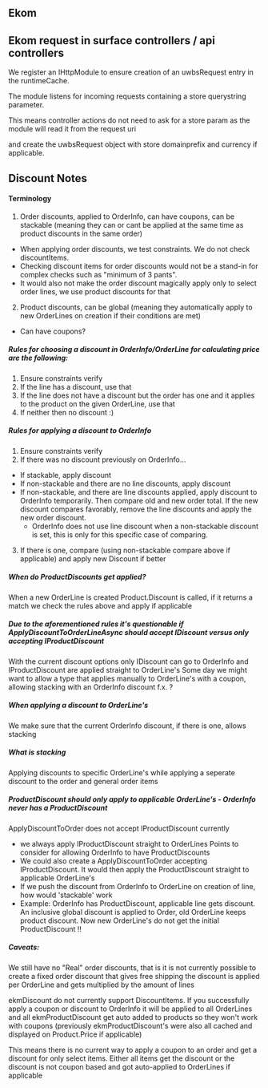 ## Ekom

## Ekom request in surface controllers / api controllers

We register an IHttpModule to ensure creation of an uwbsRequest entry in the runtimeCache.

The module listens for incoming requests containing a store querystring parameter.

This means controller actions do not need to ask for a store param as the module will read it from the request uri

and create the uwbsRequest object with store domainprefix and currency if applicable.


## Discount Notes

#### Terminology
1. Order discounts, applied to OrderInfo, can have coupons, can be stackable (meaning they can or cant be applied at the same time as product discounts in the same order)
  - When applying order discounts, we test constraints. We do not check discountItems.
  - Checking discount items for order discounts would not be a stand-in for complex checks such as "minimum of 3 pants".
  - It would also not make the order discount magically apply only to select order lines, we use product discounts for that
2. Product discounts, can be global (meaning they automatically apply to new OrderLines on creation if their conditions are met)
  - Can have coupons?

##### Rules for choosing a discount in OrderInfo/OrderLine for calculating price are the following:
1. Ensure constraints verify
2. If the line has a discount, use that
3. If the line does not have a discount but the order has one and it applies to the product on the given OrderLine, use that
4. If neither then no discount :)

##### Rules for applying a discount to OrderInfo
1. Ensure constraints verify
2. If there was no discount previously on OrderInfo...
- If stackable, apply discount
- If non-stackable and there are no line discounts, apply discount
- If non-stackable, and there are line discounts applied, apply discount to OrderInfo temporarily. Then compare old and new order total. If the new discount compares favorably, remove the line discounts and apply the new order discount.
  - OrderInfo does not use line discount when a non-stackable discount is set, this is only for this specific case of comparing.
3. If there is one, compare (using non-stackable compare above if applicable) and apply new Discount if better

##### When do ProductDiscounts get applied?
When a new OrderLine is created Product.Discount is called, if it returns a match we check the rules above and apply if applicable
	
##### Due to the aforementioned rules it's questionable if ApplyDiscountToOrderLineAsync should accept IDiscount versus only accepting IProductDiscount
With the current discount options only IDiscount can go to OrderInfo and IProductDiscount are applied straight to OrderLine's
Some day we might want to allow a type that applies manually to OrderLine's with a coupon, allowing stacking with an OrderInfo discount f.x. ?

##### When applying a discount to OrderLine's
We make sure that the current OrderInfo discount, if there is one, allows stacking
	
##### What is stacking
Applying discounts to specific OrderLine's while applying a seperate discount to the order and general order items

##### ProductDiscount should only apply to applicable OrderLine's - OrderInfo never has a ProductDiscount
ApplyDiscountToOrder does not accept IProductDiscount currently
 * we always apply IProductDiscount straight to OrderLines
Points to consider for allowing OrderInfo to have ProductDiscounts
 * We could also create a ApplyDiscountToOrder accepting IProductDiscount. It would then apply the ProductDiscount straight to applicable OrderLine's
 * If we push the discount from OrderInfo to OrderLine on creation of line, how would 'stackable' work
 * Example: OrderInfo has ProductDiscount, applicable line gets discount. An inclusive global discount is applied to Order, old OrderLine keeps product discount. Now new OrderLine's do not get the initial ProductDiscount !!

##### Caveats:
We still have no "Real" order discounts, that is it is not currently possible to create a fixed order discount that gives free shipping the discount is applied per OrderLine and gets multiplied by the amount of lines
	
ekmDiscount do not currently support DiscountItems. If you successfully apply a coupon or discount to OrderInfo it will be applied to all OrderLines and all ekmProductDiscount get auto added to products so they won't work with coupons
(previously ekmProductDiscount's were also all cached and displayed on Product.Price if applicable)
			
This means there is no current way to apply a coupon to an order and get a discount for only select items.
Either all items get the discount or the discount is not coupon based and got auto-applied to OrderLines if applicable
